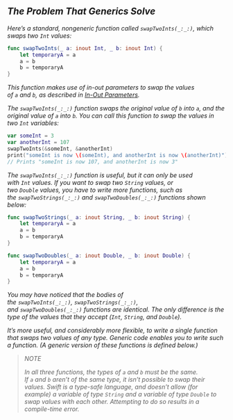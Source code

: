 ## *The Problem That Generics Solve*

*Here’s a standard, nongeneric function called `swapTwoInts(_:_:)`, which swaps two `Int` values:*

```swift
func swapTwoInts(_ a: inout Int, _ b: inout Int) {
    let temporaryA = a
    a = b
    b = temporaryA
}
```

*This function makes use of in-out parameters to swap the values of `a` and `b`, as described in [In-Out Parameters](https://docs.swift.org/swift-book/LanguageGuide/Functions.html#ID173).*

*The `swapTwoInts(_:_:)` function swaps the original value of `b` into `a`, and the original value of `a` into `b`. You can call this function to swap the values in two `Int` variables:*

```swift
var someInt = 3
var anotherInt = 107
swapTwoInts(&someInt, &anotherInt)
print("someInt is now \(someInt), and anotherInt is now \(anotherInt)")
// Prints "someInt is now 107, and anotherInt is now 3"
```

*The `swapTwoInts(_:_:)` function is useful, but it can only be used with `Int` values. If you want to swap two `String` values, or two `Double` values, you have to write more functions, such as the `swapTwoStrings(_:_:)` and `swapTwoDoubles(_:_:)` functions shown below:*

```swift
func swapTwoStrings(_ a: inout String, _ b: inout String) {
    let temporaryA = a
    a = b
    b = temporaryA
}

func swapTwoDoubles(_ a: inout Double, _ b: inout Double) {
    let temporaryA = a
    a = b
    b = temporaryA
}
```

*You may have noticed that the bodies of the `swapTwoInts(_:_:)`, `swapTwoStrings(_:_:)`, and `swapTwoDoubles(_:_:)` functions are identical. The only difference is the type of the values that they accept (`Int`, `String`, and `Double`).*

*It’s more useful, and considerably more flexible, to write a single function that swaps two values of any type. Generic code enables you to write such a function. (A generic version of these functions is defined below.)*

> *NOTE*
> 
> *In all three functions, the types of `a` and `b` must be the same. If `a` and `b` aren’t of the same type, it isn’t possible to swap their values. Swift is a type-safe language, and doesn’t allow (for example) a variable of type `String` and a variable of type `Double` to swap values with each other. Attempting to do so results in a compile-time error.*
